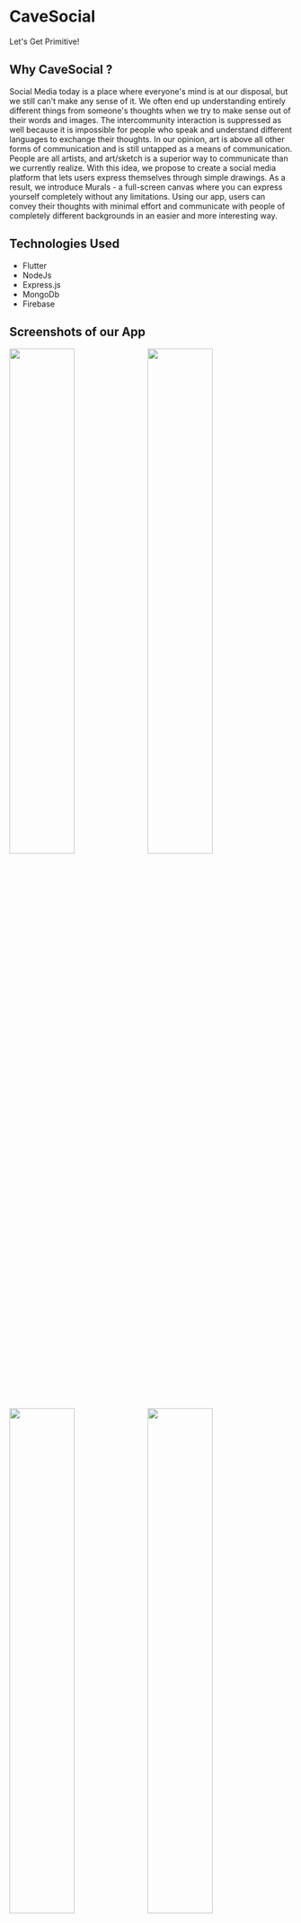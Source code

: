 # CaveSocial
Let's Get Primitive!

## Why CaveSocial ?
Social Media today is a place where everyone's mind is at our disposal, but we still can't make any sense of it.
We often end up understanding entirely different things from someone's thoughts when we try to make sense out of their words and images.
The intercommunity interaction is suppressed as well because it is impossible for people who speak and understand different languages to exchange their thoughts.
In our opinion, art is above all other forms of communication and is still untapped as a means of communication. People are all artists, and art/sketch is a superior way to communicate than we currently realize.
With this idea, we propose to create a social media platform that lets users express themselves through simple drawings. As a result, we introduce Murals - a full-screen canvas where you can express yourself completely without any limitations.
Using our app, users can convey their thoughts with minimal effort and communicate with people of completely different backgrounds in an easier and more interesting way.

## Technologies Used
- Flutter
- NodeJs
- Express.js
- MongoDb
- Firebase

## Screenshots of our App


<p float="left">
<img src="https://devfolio-prod.s3.ap-south-1.amazonaws.com/hackathons/bd9d80e9240040878e0f02050f35553d/projects/948794ad00bc44fa88b15a4c5c4516bb/e818718b-050e-400c-ab2d-3578c8041a8c.png" width="48%">
 
<img src="https://devfolio-prod.s3.ap-south-1.amazonaws.com/hackathons/bd9d80e9240040878e0f02050f35553d/projects/948794ad00bc44fa88b15a4c5c4516bb/60efe22b-337d-4401-a088-ace1a3a86ca9.png" width="48%">
</p>

<p float="left">
<img src="https://devfolio-prod.s3.ap-south-1.amazonaws.com/hackathons/bd9d80e9240040878e0f02050f35553d/projects/948794ad00bc44fa88b15a4c5c4516bb/e818718b-050e-400c-ab2d-3578c8041a8c.png" width="48%">
<img src="https://devfolio-prod.s3.ap-south-1.amazonaws.com/hackathons/bd9d80e9240040878e0f02050f35553d/projects/948794ad00bc44fa88b15a4c5c4516bb/60efe22b-337d-4401-a088-ace1a3a86ca9.png" width="48%">
</p>



